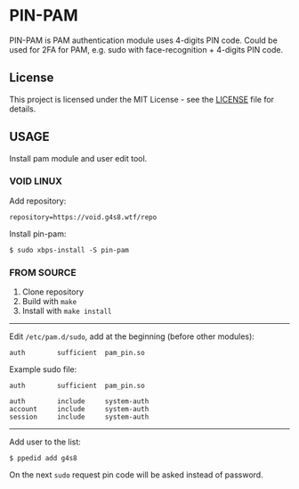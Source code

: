 # PIN-PAM

PIN-PAM is PAM authentication module uses 4-digits PIN code.
Could be used for 2FA for PAM, e.g. sudo with face-recognition + 4-digits PIN code.

## License

This project is licensed under the MIT License - see the [LICENSE](./LICENSE) file for details.

## USAGE

Install pam module and user edit tool.

### VOID LINUX

Add repository:
```
repository=https://void.g4s8.wtf/repo
```
Install pin-pam:
```
$ sudo xbps-install -S pin-pam
```

### FROM SOURCE

 1. Clone repository
 2. Build with `make`
 3. Install with `make install`

---

Edit `/etc/pam.d/sudo`, add at the beginning (before other modules):
```
auth		sufficient	pam_pin.so
```

Example sudo file:
```
auth		sufficient	pam_pin.so

auth 		include 	system-auth
account 	include 	system-auth
session 	include 	system-auth
```

---

Add user to the list:
```
$ ppedid add g4s8
```

On the next `sudo` request pin code will be asked instead of password.
